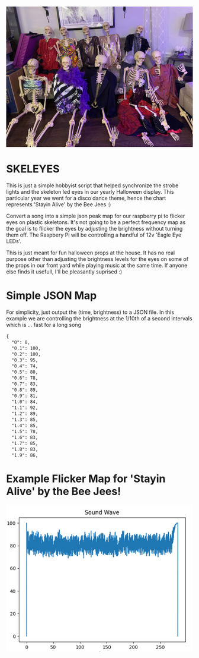 ![dance-crew.jpg](dance-crew.jpg)

# SKELEYES
This is just a simple hobbyist script that helped synchronize the strobe lights and the skeleton led eyes in our yearly Halloween display.  This particular year we went for a disco dance theme, hence the chart represents 'Stayin Alive' by the Bee Jees :)

Convert a song into a simple json peak map for our raspberry pi to flicker eyes on plastic skeletons.  It's not going to be a perfect frequency map as the goal is to flicker the eyes by adjusting the brightness without turning them off.  The Raspbery Pi will be controlling a handful of 12v 'Eagle Eye LEDs'.  

This is just meant for fun halloween props at the house.  It has no real purpose other than adjusting the brightness levels for the eyes on some of the props in our front yard while playing music at the same time.  If anyone else finds it usefull, I'll be pleasantly suprised :)

# Simple JSON Map
For simplicity, just output the (time, brightness) to a JSON file.    In this example we are controlling the brightness at the 1/10th of a second intervals which is ... fast for a long song
```
{
  "0": 0,
  "0.1": 100,
  "0.2": 100,
  "0.3": 95,
  "0.4": 74,
  "0.5": 80,
  "0.6": 78,
  "0.7": 83,
  "0.8": 89,
  "0.9": 81,
  "1.0": 84,
  "1.1": 92,
  "1.2": 89,
  "1.3": 85,
  "1.4": 85,
  "1.5": 78,
  "1.6": 83,
  "1.7": 85,
  "1.8": 83,
  "1.9": 86,
```

# Example Flicker Map for 'Stayin Alive' by the Bee Jees!
![alt text](https://github.com/CaffeineLab/skeleyes/blob/main/stayin-alive.png?raw=true)
